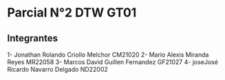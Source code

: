 # Parcial N°2 DTW GT01

## Integrantes

1- Jonathan Rolando Criollo Melchor CM21020
2- Mario Alexis Miranda Reyes MR22058
3- Marcos David Guillen Fernandez GF21027
4- joseJosé Ricardo Navarro Delgado ND22002
